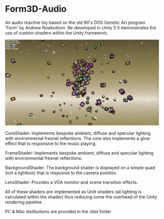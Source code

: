 # Form3D-Audio
An audio reactive toy based on the old 90's DOS Genetic Art program 'Form' by Andrew Rowbottom. Re-developed in Unity 5 it demonstrates the use of custom shaders within the Unity framework.

![Screenshot](dist/Screenshot.png)

CoreShader: Implements bespoke ambient, diffuse and specular lighting with environmental fresnel reflections. The core also implements a glow effect that is responsive to the music playing. 

FrameShader: Implements bespoke ambient, diffuse and specular lighting with environmental fresnel reflections.

BackgroundShader: The background shader is displayed on a simple quad (not a lightbox) that is resposive to the camera position.

LensShader: Provides a VGA monitor and scene transition effects.

All of these shaders are implemented as Unlit shaders (all lighting is calculated within the shader) thus reducing some the overhead of the Unity rendering pipeline.

PC & Mac distibutions are provided in the /dist folder 